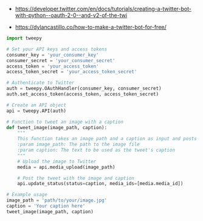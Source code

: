 
- https://developer.twitter.com/en/docs/tutorials/creating-a-twitter-bot-with-python--oauth-2-0--and-v2-of-the-twi

- https://dylancastillo.co/how-to-make-a-twitter-bot-for-free/


```python
import tweepy

# Set your API keys and access tokens
consumer_key = 'your_consumer_key'
consumer_secret = 'your_consumer_secret'
access_token = 'your_access_token'
access_token_secret = 'your_access_token_secret'

# Authenticate to Twitter
auth = tweepy.OAuthHandler(consumer_key, consumer_secret)
auth.set_access_token(access_token, access_token_secret)

# Create an API object
api = tweepy.API(auth)

# Function to tweet an image with a caption
def tweet_image(image_path, caption):
    """
    This function takes an image path and a caption as input and posts a tweet with the image and caption.
    :param image_path: The path to the image file
    :param caption: The text to be used as the tweet's caption
    """
    # Upload the image to Twitter
    media = api.media_upload(image_path)

    # Post the tweet with the image and caption
    api.update_status(status=caption, media_ids=[media.media_id])

# Example usage
image_path = 'path/to/your/image.jpg'
caption = 'Your caption here'
tweet_image(image_path, caption)
```
